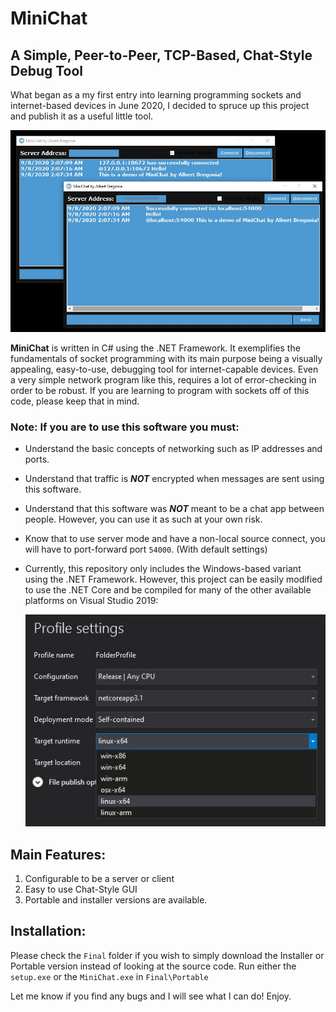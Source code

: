 # MiniChat
## A Simple, Peer-to-Peer, TCP-Based, Chat-Style Debug Tool

What began as a my first entry into learning programming sockets and internet-based devices in June 2020, I decided to spruce up this project and publish it as a useful little tool.

![Demo](https://github.com/albertbregonia/MiniChat/blob/master/img/demo.jpg?raw=true "Demo")

**MiniChat** is written in C# using the .NET Framework. It exemplifies the fundamentals of socket programming with its main purpose being a visually appealing, easy-to-use, debugging tool for internet-capable devices. Even a very simple network program like this, requires a lot of error-checking in order to be robust. If you are learning to program with sockets off of this code, please keep that in mind.

### Note: If you are to use this software you must:
- Understand the basic concepts of networking such as IP addresses and ports.
- Understand that traffic is ***NOT*** encrypted when messages are sent using this software.
- Understand that this software was ***NOT*** meant to be a chat app between people. However, you can use it as such at your own risk.
- Know that to use server mode and have a non-local source connect, you will have to port-forward port `54000`. (With default settings)
- Currently, this repository only includes the Windows-based variant using the .NET Framework. However, this project can be easily modified to use the .NET Core and be compiled for many of the other available platforms on Visual Studio 2019:

    ![Windows-MacOSX-Linux](https://github.com/albertbregonia/MiniChat/blob/master/img/compile.jpg?raw=true "OS Support")

## Main Features:
1. Configurable to be a server or client
2. Easy to use Chat-Style GUI
3. Portable and installer versions are available.

## Installation:
Please check the `Final` folder if you wish to simply download the Installer or Portable version instead of looking at the source code. Run either the `setup.exe` or the `MiniChat.exe` in `Final\Portable`

Let me know if you find any bugs and I will see what I can do! Enjoy.
